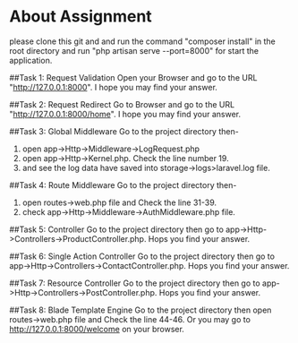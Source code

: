 # About Assignment
please clone this git and and run the command "composer install" in the root directory and run "php artisan serve --port=8000" for start the application.

##Task 1: Request Validation
Open your Browser and go to the URL "http://127.0.0.1:8000". I hope you may find your answer.

##Task 2: Request Redirect
Go to Browser and go to the URL "http://127.0.0.1:8000/home". I hope you may find your answer.

##Task 3: Global Middleware
Go to the project directory then-
01. open app->Http->Middleware->LogRequest.php
02. open app->Http->Kernel.php. Check the line number 19.
03. and see the log data have saved into storage->logs>laravel.log file.

##Task 4: Route Middleware
Go to the project directory then-
01. open routes->web.php file and Check the line 31-39.
02. check app->Http->Middleware->AuthMiddleware.php file.

##Task 5: Controller
Go to the project directory then go to app->Http->Controllers->ProductController.php. Hops you find your answer.

##Task 6: Single Action Controller
Go to the project directory then go to app->Http->Controllers->ContactController.php. Hops you find your answer.

##Task 7: Resource Controller
Go to the project directory then go to app->Http->Controllers->PostController.php. Hops you find your answer.

##Task 8: Blade Template Engine
Go to the project directory then open routes->web.php file and Check the line 44-46. Or you may go to http://127.0.0.1:8000/welcome on your browser.